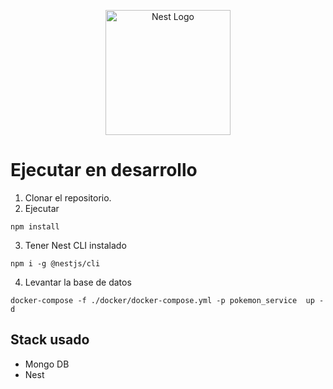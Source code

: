 <p align="center">
  <a href="http://nestjs.com/" target="blank"><img src="https://nestjs.com/img/logo-small.svg" width="200" alt="Nest Logo" /></a>
</p>

# Ejecutar en desarrollo

1. Clonar el repositorio.
2. Ejecutar 

```
npm install
```
3. Tener Nest CLI instalado

```
npm i -g @nestjs/cli
```

4. Levantar la base de datos
```
docker-compose -f ./docker/docker-compose.yml -p pokemon_service  up -d
```

## Stack usado
* Mongo DB
* Nest
